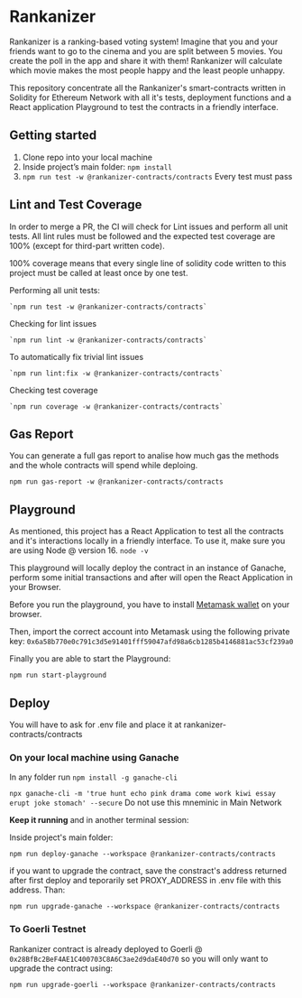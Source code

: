 # Rankanizer

Rankanizer is a ranking-based voting system! Imagine that you and your friends want to go to the cinema and you are split between 5 movies. You create the poll in the app and share it with them! Rankanizer will calculate which movie makes the most people happy and the least people unhappy.

This repository concentrate all the Rankanizer's smart-contracts written in Solidity for Ethereum Network with all it's tests, deployment functions and a React application Playground to test the contracts in a friendly interface.

## Getting started

1. Clone repo into your local machine
2. Inside project’s main folder: `npm install`
3. `npm run test -w @rankanizer-contracts/contracts`
Every test must pass

## Lint and Test Coverage

In order to merge a PR, the CI will check for Lint issues and perform all unit tests. All lint rules must be followed and the expected test coverage are 100% (except for third-part written code). 

100% coverage means that every single line of solidity code written to this project must be called at least once by one test. 

Performing all unit tests:

    `npm run test -w @rankanizer-contracts/contracts`

Checking for lint issues

    `npm run lint -w @rankanizer-contracts/contracts`

To automatically fix trivial lint issues

    `npm run lint:fix -w @rankanizer-contracts/contracts`

Checking test coverage

    `npm run coverage -w @rankanizer-contracts/contracts`

## Gas Report

You can generate a full gas report to analise how much gas the methods and the whole contracts will spend while deploing. 

`npm run gas-report -w @rankanizer-contracts/contracts`

## Playground

As mentioned, this project has a React Application to test all the contracts and it's interactions locally in a friendly interface. To use it, make sure you are using Node @ version 16. `node -v`

This playground will locally deploy the contract in an instance of Ganache, perform some initial transactions and after will open the React Application in your Browser. 

Before you run the playground, you have to install [Metamask wallet](https://metamask.io/download/) on your browser. 

Then, import the correct account into Metamask using the following private key: `0x6a58b770e0c791c3d5e91401fff59047afd98a6cb1285b4146881ac53cf239a0`

Finally you are able to start the Playground:

`npm run start-playground`

## Deploy

You will have to ask for .env file and place it at rankanizer-contracts/contracts

### On your local machine using Ganache

In any folder run `npm install -g ganache-cli`

`npx ganache-cli -m 'true hunt echo pink drama come work kiwi essay erupt joke stomach' --secure` Do not use this mneminic in Main Network

**Keep it running** and in another terminal session:

Inside project's main folder:

`npm run deploy-ganache --workspace @rankanizer-contracts/contracts`

if you want to upgrade the contract, save the constract's address returned after first deploy and teporarily set PROXY_ADDRESS in .env file with this address. Than:

`npm run upgrade-ganache --workspace @rankanizer-contracts/contracts`

### To Goerli Testnet

Rankanizer contract is already deployed to Goerli @ `0x28BfBc2BeF4AE1C400703C8A6C3ae2d9daE40d70` so you will only want to upgrade the contract using:

`npm run upgrade-goerli --workspace @rankanizer-contracts/contracts`
